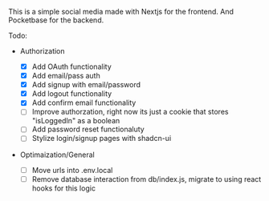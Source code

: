 This is a simple social media made with Nextjs for the frontend.
And Pocketbase for the backend.

Todo:

- Authorization

  - [x] Add OAuth functionality
  - [x] Add email/pass auth
  - [x] Add signup with email/password
  - [x] Add logout functionality
  - [x] Add confirm email functionality
  - [ ] Improve authorzation, right now its just a cookie that stores "isLoggedIn" as a boolean
  - [ ] Add password reset functionaluty
  - [ ] Stylize login/signup pages with shadcn-ui

- Optimaization/General
  - [ ] Move urls into .env.local
  - [ ] Remove database interaction from db/index.js, migrate to using react hooks for this logic

